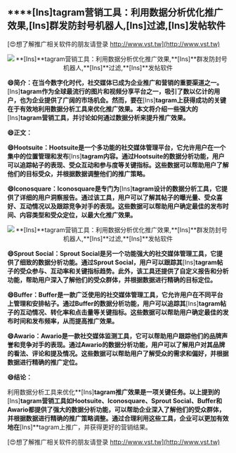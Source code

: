 ## ****[Ins]**tagram营销工具：利用数据分析优化推广效果,**[Ins]**群发防封号机器人,**[Ins]**过滤,**[Ins]**发帖软件**

[😍想了解推广相关软件的朋友请登录 http://www.vst.tw](http://www.vst.tw)

 <center><img src="https://vst.tw/MP4/tuiguang/png/8.png" alt="**[Ins]**tagram营销工具：利用数据分析优化推广效果,**[Ins]**群发防封号机器人,**[Ins]**过滤,**[Ins]**发帖软件"></center>

**😄简介：在当今数字化时代，社交媒体已成为企业推广和营销的重要渠道之一。**[Ins]**tagram作为全球最流行的图片和视频分享平台之一，吸引了数以亿计的用户，也为企业提供了广阔的市场机会。然而，要在**[Ins]**tagram上获得成功的关键在于有效地利用数据分析工具来优化推广效果。本文将介绍一些强大的**[Ins]**tagram营销工具，并讨论如何通过数据分析来提升推广效果。**

**😄正文：**

**😄Hootsuite：Hootsuite是一个多功能的社交媒体管理平台，它允许用户在一个集中的位置管理和发布**[Ins]**tagram内容。通过Hootsuite的数据分析功能，用户可以追踪帖子的表现、受众互动和参与度等关键指标。这些数据可以帮助用户了解他们的目标受众，并根据数据调整他们的推广策略。**

**😄Iconosquare：Iconosquare是专门为**[Ins]**tagram设计的数据分析工具，它提供了详细的用户洞察报告。通过该工具，用户可以了解其帖子的曝光量、受众喜好、互动情况以及跟踪竞争对手的表现。这些数据可以帮助用户确定最佳的发布时间、内容类型和受众定位，以最大化推广效果。**

 <center><img src="https://vst.tw/MP4/tuiguang/png/4.png" alt="**[Ins]**tagram营销工具：利用数据分析优化推广效果,**[Ins]**群发防封号机器人,**[Ins]**过滤,**[Ins]**发帖软件"></center>

**😄Sprout Social：Sprout Social是另一个功能强大的社交媒体管理工具，它提供了细致的数据分析功能。通过Sprout Social，用户可以跟踪其**[Ins]**tagram帖子的受众参与、互动率和关键指标趋势。此外，该工具还提供了自定义报告和分析功能，帮助用户深入了解他们的受众群体，并根据数据进行精确的目标定位。**

**😄Buffer：Buffer是一款广泛使用的社交媒体管理工具，它允许用户在不同平台上管理和安排帖子。通过Buffer的数据分析功能，用户可以追踪其**[Ins]**tagram帖子的互动情况、转化率和点击量等关键指标。这些数据可以帮助用户确定最佳的发布时间和发布频率，从而提高推广效果。**

**😄Awario：Awario是一款社交媒体监测工具，它可以帮助用户跟踪他们的品牌声誉和竞争对手的表现。通过Awario的数据分析功能，用户可以了解用户对其品牌的看法、评论和提及情况。这些数据可以帮助用户了解受众的需求和偏好，并根据数据进行精确的推广定位。**

**😄结论：**

利用数据分析工具来优化**[Ins]**tagram推广效果是一项关键任务。以上提到的**[Ins]**tagram营销工具如Hootsuite、Iconosquare、Sprout Social、Buffer和Awario都提供了强大的数据分析功能，可以帮助企业深入了解他们的受众群体，并根据数据进行精确的推广策略调整。通过合理利用这些工具，企业可以更加有效地在**[Ins]**tagram上推广，并获得更好的营销结果。

[😍想了解推广相关软件的朋友请登录 http://www.vst.tw](http://www.vst.tw)



